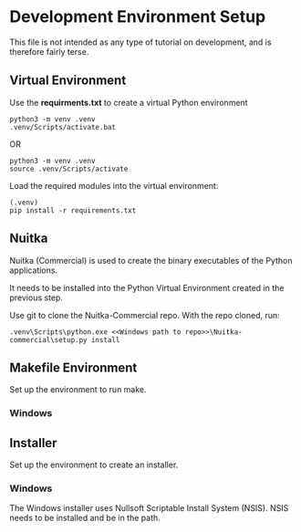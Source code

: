 # Development Environment Setup

This file is not intended as any type of tutorial on development, and is therefore
fairly terse.

## Virtual Environment

Use the **requirments.txt** to create a virtual Python environment

``` shell
python3 -m venv .venv
.venv/Scripts/activate.bat
```

 OR

``` shell
python3 -m venv .venv
source .venv/Scripts/activate
```

Load the required modules into the virtual environment:

``` shell
(.venv)
pip install -r requirements.txt
```

## Nuitka

Nuitka (Commercial) is used to create the binary executables of the
Python applications.

It needs to be installed into the Python Virtual Environment created
in the previous step.

Use git to clone the Nuitka-Commercial repo. With the repo cloned, run:

``` shell
.venv\Scripts\python.exe <<Windows path to repo>>\Nuitka-commercial\setup.py install
```

## Makefile Environment

Set up the environment to run make.

### Windows


## Installer

Set up the environment to create an installer.

### Windows

The Windows installer uses Nullsoft Scriptable Install System (NSIS).
NSIS needs to be installed and be in the path.

